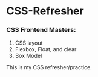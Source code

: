 # CSS-Refresher
### CSS Frontend Masters:
1. CSS layout
2. Flexbox, Float, and clear
3. Box Model

This is my CSS refresher/practice.   
